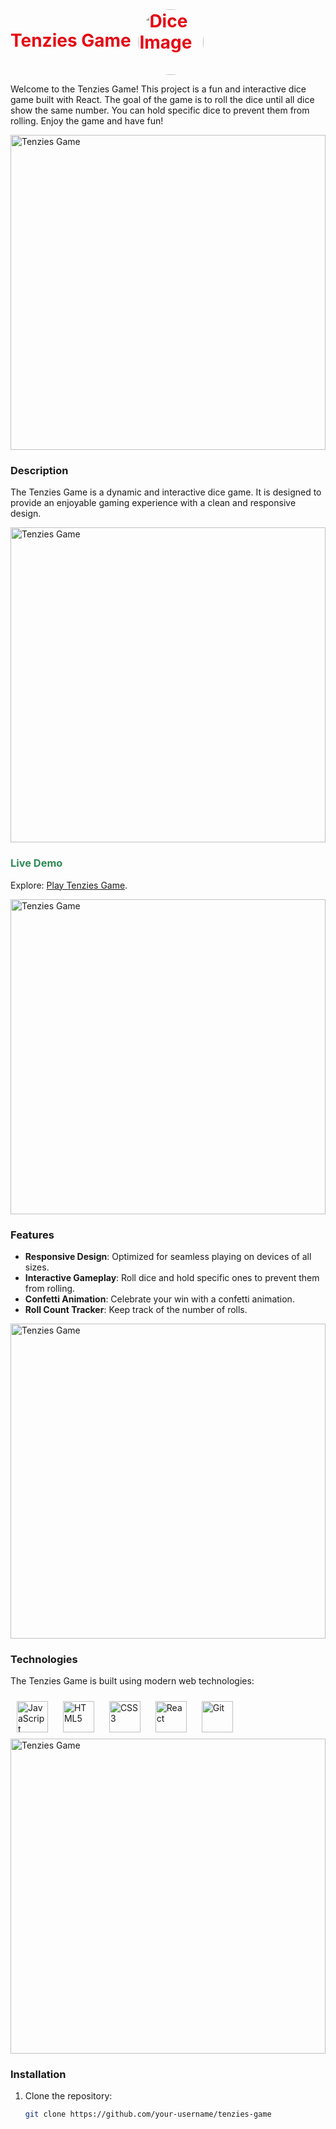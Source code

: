 <div align="left">
  <h1 style="color:#e50914; display: inline;">
    Tenzies Game
    <img src="src/assets/arias.png" alt="Dice Image" width="105" style="margin-left: 5px; border-radius: 50%; vertical-align: middle;">
  </h1>
</div>

Welcome to the Tenzies Game! This project is a fun and interactive dice game built with React. The goal of the game is to roll the dice until all dice show the same number. You can hold specific dice to prevent them from rolling. Enjoy the game and have fun!

<img width="504" alt="Tenzies Game" src="screenshot.png">

### Description

The Tenzies Game is a dynamic and interactive dice game. It is designed to provide an enjoyable gaming experience with a clean and responsive design.

<img width="504" alt="Tenzies Game" src="screenshot.png">

### <span style="color:#2E8B57;">Live Demo</span>

Explore: [Play Tenzies Game](https://your-live-demo-link.com).

<img width="504" alt="Tenzies Game" src="screenshot.png">

### Features

- **Responsive Design**: Optimized for seamless playing on devices of all sizes.
- **Interactive Gameplay**: Roll dice and hold specific ones to prevent them from rolling.
- **Confetti Animation**: Celebrate your win with a confetti animation.
- **Roll Count Tracker**: Keep track of the number of rolls.

<img width="504" alt="Tenzies Game" src="screenshot.png">

### Technologies

The Tenzies Game is built using modern web technologies:
<div align="left">
  <a href="https://www.javascript.com/" target="_blank"><img src="https://profilinator.rishav.dev/skills-assets/javascript-original.svg" alt="JavaScript" height="50" style="margin: 10px;"></a>
  <a href="https://en.wikipedia.org/wiki/HTML5" target="_blank"><img src="https://profilinator.rishav.dev/skills-assets/html5-original-wordmark.svg" alt="HTML5" height="50" style="margin: 10px;"></a>
  <a href="https://www.w3schools.com/css/" target="_blank"><img src="https://profilinator.rishav.dev/skills-assets/css3-original-wordmark.svg" alt="CSS3" height="50" style="margin: 10px;"></a>
  <a href="https://react.dev/" target="_blank"><img src="https://profilinator.rishav.dev/skills-assets/react-original-wordmark.svg" alt="React" height="50" style="margin: 10px;"></a>
  <a href="https://github.com/" target="_blank"><img src="https://profilinator.rishav.dev/skills-assets/git-scm-icon.svg" alt="Git" height="50" style="margin: 10px;"></a>
</div>

<img width="504" alt="Tenzies Game" src="screenshot.png">

### Installation
1. Clone the repository:
   ```sh
   git clone https://github.com/your-username/tenzies-game
